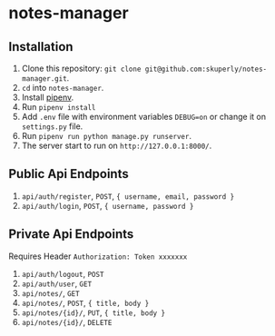 # notes-manager

## Installation

1. Clone this repository: `git clone git@github.com:skuperly/notes-manager.git`.
2. `cd` into `notes-manager`.
3. Install [pipenv](https://github.com/pypa/pipenv).
4. Run `pipenv install`
5. Add `.env` file with environment variables `DEBUG=on` or change it on `settings.py` file.
6. Run `pipenv run python manage.py runserver`.
7. The server start to run on `http://127.0.0.1:8000/`.

## Public Api Endpoints

1. `api/auth/register`, `POST`, `{ username, email, password }`
2. `api/auth/login`, `POST`, `{ username, password }`

## Private Api Endpoints

Requires Header `Authorization: Token xxxxxxx`

1. `api/auth/logout`, `POST`
2. `api/auth/user`, `GET`
3. `api/notes/`, `GET`
4. `api/notes/`, `POST`, `{ title, body }`
5. `api/notes/{id}/`, `PUT`, `{ title, body }`
6. `api/notes/{id}/`, `DELETE`

